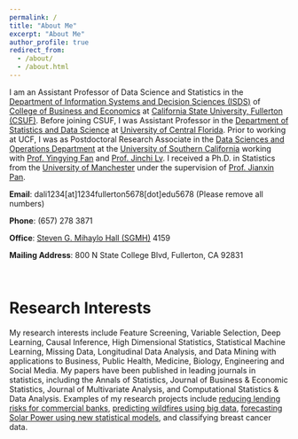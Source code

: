 ```yaml
---
permalink: /
title: "About Me"
excerpt: "About Me"
author_profile: true
redirect_from: 
  - /about/
  - /about.html
---
```


I am an Assistant Professor of Data Science and Statistics in the [Department of Information Systems and Decision Sciences (ISDS)](https://business.fullerton.edu/academics/isds) of [College of Business and Economics](https://business.fullerton.edu/) at [California State University, Fullerton (CSUF)](https://www.fullerton.edu/).  Before joining CSUF, I was Assistant Professor in the [Department of Statistics and Data Science](https://sciences.ucf.edu/statistics/) at [University of Central Florida](https://www.ucf.edu/). Prior to working at UCF, I was as Postdoctoral Research Associate in the [Data Sciences and Operations Department](https://www.marshall.usc.edu/departments/data-sciences-and-operations) at the [University of Southern California](https://www.usc.edu/) working with [Prof. Yingying Fan](https://faculty.marshall.usc.edu/yingying-fan/) and [Prof. Jinchi Lv](https://faculty.marshall.usc.edu/jinchi-lv/). I received a Ph.D. in Statistics from the [University of Manchester](https://www.manchester.ac.uk/) under the supervision of [Prof. Jianxin Pan](https://www.maths.manchester.ac.uk/about/people/academic-and-research-staff/).

**Email**: dali1234\[at\]1234fullerton5678\[dot\]edu5678 (Please remove all numbers)

**Phone**: (657) 278 3871

**Office**: [Steven G. Mihaylo Hall (SGMH)](https://www.fullerton.edu/campusmap/) 4159

**Mailing Address**: 800 N State College Blvd, 
             Fullerton, CA 92831
         

<br>


Research Interests 
======

My research interests include Feature Screening, Variable Selection, Deep Learning, Causal Inference, High Dimensional Statistics, Statistical Machine Learning, Missing Data, Longitudinal Data Analysis, and Data Mining with applications to Business, Public Health, Medicine, Biology, Engineering and Social Media.  My papers have been published in leading journals in statistics, including the Annals of Statistics, Journal of Business & Economic Statistics, Journal of Multivariate Analysis, and Computational Statistics & Data Analysis. Examples of my research projects include [reducing lending risks for commercial banks](https://www.americanbanker.com/creditunions/news/how-grad-students-helped-improve-analytics-models-at-cfe-federal-credit-union), [predicting wildfires using big data](https://sciences.ucf.edu/news/team-uses-big-data-predict-wildfires/), [forecasting Solar Power using new statistical models](https://ieeexplore.ieee.org/document/8664060), and classifying breast cancer data. 


<br>
<br>


